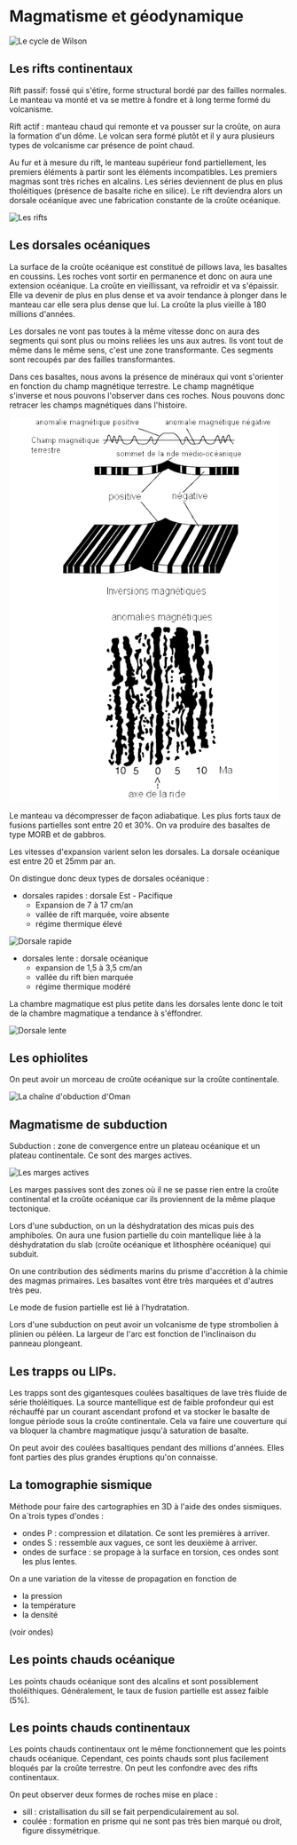 # Magmatisme et géodynamique

![Le cycle de Wilson](Images/wilson.PNG)

## Les rifts continentaux

Rift passif: fossé qui s'étire, forme structural bordé par des failles normales. Le manteau va monté et va se mettre à fondre et à long terme formé du volcanisme. 

Rift actif : manteau chaud qui remonte et va pousser sur la croûte, on aura la formation d'un dôme. Le volcan sera formé plutôt et il y aura plusieurs types de volcanisme car présence de point chaud. 

Au fur et à mesure du rift, le manteau supérieur fond partiellement, les premiers éléments à partir sont les éléments incompatibles. Les premiers magmas sont très riches en alcalins. Les séries deviennent de plus en plus tholéitiques (présence de basalte riche en silice). Le rift deviendra alors un dorsale océanique avec une fabrication constante de la croûte océanique.

![Les rifts](Images/rift.PNG)

## Les dorsales océaniques

La surface de la croûte océanique est constitué de pillows lava, les basaltes en coussins. Les roches vont sortir en permanence et donc on aura une extension océanique. La croûte en vieillissant, va refroidir et va s'épaissir. Elle va devenir de plus en plus dense et va avoir tendance à plonger dans le manteau car elle sera plus dense que lui. La croûte la plus vieille à 180 millions d'années. 

Les dorsales ne vont pas toutes à la même vitesse donc on aura des segments qui sont plus ou moins reliées les uns aux autres. Ils vont tout de même dans le même sens, c'est une zone transformante. Ces segments sont recoupés par des failles transformantes. 

Dans ces basaltes, nous avons la présence de minéraux qui vont s'orienter en fonction du champ magnétique terrestre. Le champ magnétique s'inverse et nous pouvons l'observer dans ces roches. Nous pouvons donc retracer les champs magnétiques dans l'histoire. 

![Le magnétisme](Images/magnétisme.PNG)

Le manteau va décompresser de façon adiabatique. Les plus forts taux de fusions partielles sont entre 20 et 30%. On va produire des basaltes de type MORB et de gabbros. 

Les vitesses d'expansion varient selon les dorsales. La dorsale océanique est entre 20 et 25mm par an. 

On distingue donc deux types de dorsales océanique : 

* dorsales rapides : dorsale Est - Pacifique 
  * Expansion de 7 à 17 cm/an
  * vallée de rift marquée, voire absente 
  * régime thermique élevé

![Dorsale rapide](Images/dorsalerapide.PNG)

* dorsales lente : dorsale océanique
  * expansion de 1,5 à 3,5 cm/an
  * vallée du rift bien marquée
  * régime thermique modéré

La chambre magmatique est plus petite dans les dorsales lente donc le toit de la chambre magmatique a tendance à s'éffondrer.

![Dorsale lente](Images/dorsalelente.PNG)

## Les ophiolites

On peut avoir un morceau de croûte océanique sur la croûte continentale.

![La chaîne d'obduction d'Oman](Images/oman.PNG)

## Magmatisme de subduction

Subduction : zone de convergence entre  un plateau océanique et un plateau continentale. Ce sont des marges actives.

![Les marges actives](Images/margeactive.PNG)

Les marges passives sont des zones où il ne se passe rien entre la croûte continental et la croûte océanique car ils proviennent de la même plaque tectonique.

Lors d'une subduction, on un la déshydratation des micas puis des amphiboles. On aura une fusion partielle du coin mantellique liée à la déshydratation du slab (croûte océanique et lithosphère océanique) qui subduit. 

On une contribution des sédiments marins du prisme d'accrétion à la chimie des magmas primaires. Les basaltes vont être très marquées et d'autres très peu.

Le mode de fusion partielle est lié à l'hydratation.

Lors d'une subduction on peut avoir un volcanisme de type strombolien à plinien ou péléen. La largeur de l'arc est fonction de l'inclinaison du panneau plongeant. 

## Les trapps ou LIPs.

Les trapps sont des gigantesques coulées basaltiques de lave très fluide de série  tholéitiques. La source mantellique est de faible profondeur qui est réchauffé par un courant ascendant profond et va stocker le basalte de longue période sous la croûte continentale. Cela va faire une couverture qui va bloquer la chambre magmatique jusqu'à saturation de basalte.

On peut avoir des coulées basaltiques pendant des millions d'années. Elles font parties des plus grandes éruptions qu'on connaisse.

## La tomographie sismique

Méthode pour faire des cartographies en 3D à l'aide des ondes sismiques. On a`trois types d'ondes :

- ondes P : compression et dilatation. Ce sont les premières à arriver.
- ondes S : ressemble aux vagues, ce sont les deuxième à arriver.
- ondes de surface : se propage à la surface en torsion, ces ondes sont les plus lentes.

On a une variation de la vitesse de propagation en fonction de 

- la pression
- la température
- la densité

(voir ondes)

## Les points chauds océanique

Les points chauds océanique sont des alcalins et sont possiblement tholéïthiques. Généralement, le taux de fusion partielle est assez faible (5%).

## Les points chauds continentaux

Les points chauds continentaux ont le même fonctionnement que les points chauds océanique. Cependant, ces points chauds sont plus facilement bloqués par la croûte terrestre. On peut les confondre avec des rifts continentaux.

On peut observer deux formes de roches mise en place :

- sill : cristallisation du sill se fait perpendiculairement au sol.
- coulée : formation en prisme qui ne sont pas très bien marqué ou droit, figure dissymétrique. 